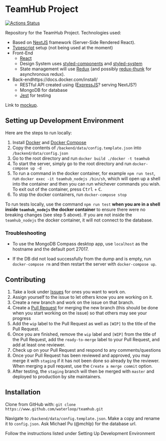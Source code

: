 # TeamHub Project
[![Actions Status](https://github.com/waterloop/teamhub/workflows/CI/badge.svg)](https://github.com/waterloop/teamhub/actions)

Repository for the TeamHub Project. Technologies used: 
* Based on [NextJS](https://nextjs.org) framework (Server-Side Rendered React).
* [Typescript](www.typescriptlang.org) setup (not being used at the moment)
* Front-End
    * [React](https://reactjs.org)
    * Design System uses [styled-components](https://www.styled-components.com) and [styled-system](https://styled-system.com)
    * State management will use [Redux](https://redux.js.org) (and possibly [redux-thunk](https://github.com/reduxjs/redux-thunk) for asynchronous redux).
* Back-endhttps://docs.docker.com/install/
    * RESTful API created using ([ExpressJS](https://expressjs.com)? serving NextJS?)
    * MongoDB for database
    * [Jest](https://jestjs.io/) for testing

Link to [mockup](https://xd.adobe.com/view/7509d6a3-f62b-44a7-595b-0250db05ffcc-0338/).

## Setting up Development Environment
Here are the steps to run locally:
1. Install [Docker](https://docs.docker.com/install/) and [Docker Compose](https://docs.docker.com/compose/install/)
2. Copy the contents of `/backend/data/config.template.json` into `/backend/data/config.json`
3. Go to the root directory and run `docker build ./docker -t teamhub`
4. To start the server, simply go to the root directory and run `docker-compose up -d`
5. To run a command in the docker container, for example `npm run test`, run `docker exec -it teamhub_nodejs /bin/sh`, which will open up a shell into the container and then you can run whichever commands you wish. To exit out of the container, press <kbd>Ctrl</kbd> + <kbd>C</kbd>.
6. To stop the docker containers, run `docker-compose stop`


To run tests locally, use the command `npm run test` **when you are in a shell inside `teamhub_nodejs` the docker container** to ensure there were no breaking changes (see step 5 above). If you are not inside the `teamhub_nodejs` the docker container, it will not connect to the database.

### Troubleshooting

* To use the MongoDB Compass desktop app, use `localhost` as the hostname and the default port 27017.

* If the DB did not load successfully from the dump and is empty, run `docker-compose rm` and then restart the server with `docker-compose up`.

## Contributing
1. Take a look under [Issues](https://github.com/waterloop/teamhub/issues) for ones you want to work on.
2. Assign yourself to the issue to let others know you are working on it.
3. Create a new branch and work on the issue on that branch.
4. Create a [Pull Request](https://github.com/waterloop/teamhub/pulls) for merging the new branch (this should be done when you start working on the issue) so that others may see your progress
5. Add the `wip` label to the Pull Request as well as `[WIP]` to the title of the Pull Request.
6. Once you are finished, remove the `wip` label and `[WIP]` from the title of the Pull Request, add the `ready-to-merge` label to your Pull Request, and add at least one reviewer.
5. Check up on your Pull Request and respond to any comments/questions
6. Once your Pull Request has been reviewed and approved, you may merge it with `staging` if it has not been done so already by the reviewer. When merging a pull request, use the `Create a merge commit` option.
7. After testing, the `staging` branch will then be merged with `master` and deployed to production by site maintainers.




## Installation

Clone from GitHub with: 
```git clone https://www.github.com/waterloop/teamhub.git```

Navigate to `/backend/data/config.template.json`.
Make a copy and rename it to `config.json`.
Ask Michael Pu (@mchlp) for the database url.

Follow the instructions listed under Setting Up Development Environment

